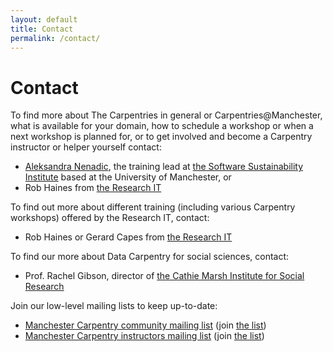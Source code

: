 ```yaml
---
layout: default
title: Contact
permalink: /contact/
---
```


# Contact

To find more about The Carpentries in general or Carpentries@Manchester, what is available for your domain, how to schedule a workshop or when a next workshop is planned for, or to get involved and become a Carpentry instructor or helper yourself contact:

- [Aleksandra Nenadic](mailto:a.nenadic@manchester.ac.uk), the training lead at [the Software Sustainability Institute](http://www.software.ac.uk) based at the University of Manchester, or
- Rob Haines from [the Research IT](http://www.itservices.manchester.ac.uk/research/about/#d.en.408075)

To find out more about different training (including various Carpentry workshops) offered by the Research IT, contact:

- Rob Haines or Gerard Capes from [the Research IT](http://www.itservices.manchester.ac.uk/research/about/#d.en.408075)

To find our more about Data Carpentry for social sciences, contact:

- Prof. Rachel Gibson, director of [the Cathie Marsh Institute for Social Research](https://www.cmist.manchester.ac.uk/connect/contact/)

Join our low-level mailing lists to keep up-to-date:

- [Manchester Carpentry community mailing list](mailto:carpentries@listserv.manchester.ac.uk) (join [the list](http://listserv.manchester.ac.uk/cgi-bin/wa?A0=carpentries))
- [Manchester Carpentry instructors mailing list](mailto:carpentryinstructors@listserv.manchester.ac.uk) (join [the list](https://listserv.manchester.ac.uk/cgi-bin/wa?SUBED1=carpentryinstructors&A=1))


